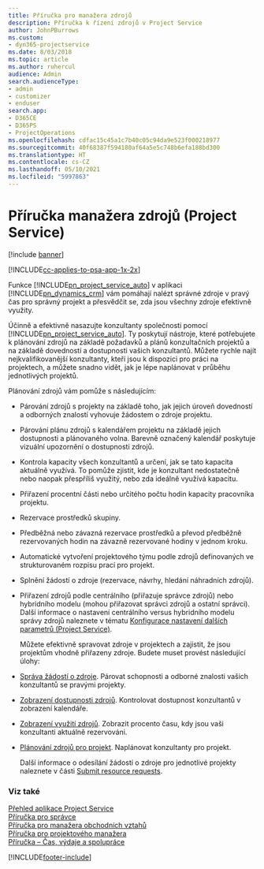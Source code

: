 ```yaml
---
title: Příručka pro manažera zdrojů
description: Příručka k řízení zdrojů v Project Service
author: JohnPBurrows
ms.custom:
- dyn365-projectservice
ms.date: 8/03/2018
ms.topic: article
ms.author: ruhercul
audience: Admin
search.audienceType:
- admin
- customizer
- enduser
search.app:
- D365CE
- D365PS
- ProjectOperations
ms.openlocfilehash: cdfac15c45a1c7b40c05c94da9e523f000218977
ms.sourcegitcommit: 40f68387f594180af64a5e5c748b6efa188bd300
ms.translationtype: HT
ms.contentlocale: cs-CZ
ms.lasthandoff: 05/10/2021
ms.locfileid: "5997863"
---
```

# <a name="resource-manager-guide-project-service"></a>Příručka manažera zdrojů (Project Service)

[!include [banner](../includes/psa-now-project-operations.md)]

[!INCLUDE[cc-applies-to-psa-app-1x-2x](../includes/cc-applies-to-psa-app-1x-2x.md)]

Funkce [!INCLUDE[pn_project_service_auto](../includes/pn-project-service-auto.md)] v aplikaci [!INCLUDE[pn_dynamics_crm](../includes/pn-dynamics-crm.md)] vám pomáhají nalézt správné zdroje v pravý čas pro správný projekt a přesvědčit se, zda jsou všechny zdroje efektivně využity.  
  
 Účinně a efektivně nasazujte konzultanty společnosti pomocí [!INCLUDE[pn_project_service_auto](../includes/pn-project-service-auto.md)]. Ty poskytují nástroje, které potřebujete k plánování zdrojů na základě požadavků a plánů konzultačních projektů a na základě dovedností a dostupnosti vašich konzultantů. Můžete rychle najít nejkvalifikovanější konzultanty, kteří jsou k dispozici pro práci na projektech, a můžete snadno vidět, jak je lépe naplánovat v průběhu jednotlivých projektů.  
  
 Plánování zdrojů vám pomůže s následujícím:  
  
- Párování zdrojů s projekty na základě toho, jak jejich úroveň dovedností a odborných znalostí vyhovuje žádostem o zdroje projektu.  
  
- Párování plánu zdrojů s kalendářem projektu na základě jejich dostupnosti a plánovaného volna. Barevně označený kalendář poskytuje vizuální upozornění o dostupnosti zdrojů.  
  
- Kontrola kapacity všech konzultantů a určení, jak se tato kapacita aktuálně využívá. To pomůže zjistit, kde je konzultant nedostatečně nebo naopak přespříliš využitý, nebo zda ideálně využívá kapacitu.  
  
- Přiřazení procentní části nebo určitého počtu hodin kapacity pracovníka projektu.  
  
- Rezervace prostředků skupiny.  
  
- Předběžná nebo závazná rezervace prostředků a převod předběžně rezervovaných hodin na závazně rezervované hodiny v jednom kroku.  
  
- Automatické vytvoření projektového týmu podle zdrojů definovaných ve strukturovaném rozpisu prací pro projekt.  
  
- Splnění žádostí o zdroje (rezervace, návrhy, hledání náhradních zdrojů).  
  
- Přiřazení zdrojů podle centrálního (přiřazuje správce zdrojů) nebo hybridního modelu (mohou přiřazovat správci zdrojů a ostatní správci). Další informace o nastavení centrálního versus hybridního modelu správy zdrojů naleznete v tématu [Konfigurace nastavení dalších parametrů (Project Service)](../psa/configure-additional-parameters-settings.md).  
  
  Můžete efektivně spravovat zdroje v projektech a zajistit, že jsou projektům vhodně přiřazeny zdroje. Budete muset provést následující úlohy:  
  
- [Správa žádostí o zdroje](../psa/manage-resource-requests.md). Párovat schopnosti a odborné znalosti vašich konzultantů se pravými projekty.  
  
- [Zobrazení dostupnosti zdrojů](../psa/view-resource-availability.md). Kontrolovat dostupnost konzultantů v zobrazení kalendáře.  
  
- [Zobrazení využití zdrojů](../psa/view-resource-utilization.md). Zobrazit procento času, kdy jsou vaši konzultanti aktuálně rezervováni.  
  
- [Plánování zdrojů pro projekt](../psa/schedule-resources-project.md). Naplánovat konzultanty pro projekt.  
  
  Další informace o odesílání žádostí o zdroje pro jednotlivé projekty naleznete v části [Submit resource requests](../psa/submit-resource-requests.md).  
  
### <a name="see-also"></a>Viz také  
 [Přehled aplikace Project Service](../psa/overview.md)   
 [Příručka pro správce](../psa/admin-guide.md)   
 [Příručka pro manažera obchodních vztahů](../psa/account-manager-guide.md)   
 [Příručka pro projektového manažera](../psa/project-manager-guide.md)   
 [Příručka – Čas, výdaje a spolupráce](../psa/time-expense-collaboration-guide.md)


[!INCLUDE[footer-include](../includes/footer-banner.md)]